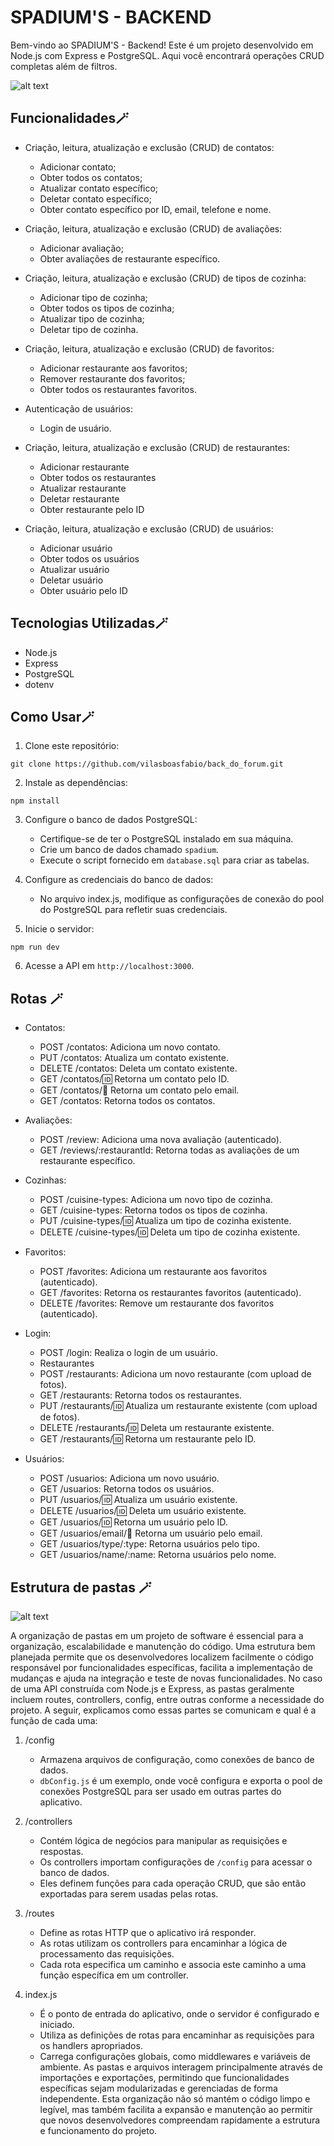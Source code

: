 # SPADIUM'S - BACKEND

Bem-vindo ao SPADIUM'S - Backend! Este é um projeto desenvolvido em Node.js com Express e PostgreSQL. Aqui você encontrará operações CRUD completas além de filtros.

![alt text](src/images/fundodetalhe.webp)

## Funcionalidades🪄

- Criação, leitura, atualização e exclusão (CRUD) de contatos:
   - Adicionar contato;
   - Obter todos os contatos;
   - Atualizar contato específico;
   - Deletar contato específico;
   - Obter contato específico por ID, email, telefone e nome.
     
- Criação, leitura, atualização e exclusão (CRUD) de avaliações:
   - Adicionar avaliação;
   - Obter avaliações de restaurante específico.
   
- Criação, leitura, atualização e exclusão (CRUD) de tipos de cozinha:
   - Adicionar tipo de cozinha;
   - Obter todos os tipos de cozinha;
   - Atualizar tipo de cozinha;
   - Deletar tipo de cozinha.
     
- Criação, leitura, atualização e exclusão (CRUD) de favoritos:
   - Adicionar restaurante aos favoritos;
   - Remover restaurante dos favoritos;
   - Obter todos os restaurantes favoritos.
     
- Autenticação de usuários:
   - Login de usuário.
     
- Criação, leitura, atualização e exclusão (CRUD) de restaurantes:
   - Adicionar restaurante
   - Obter todos os restaurantes
   - Atualizar restaurante
   - Deletar restaurante
   - Obter restaurante pelo ID
- Criação, leitura, atualização e exclusão (CRUD) de usuários:
   - Adicionar usuário
   - Obter todos os usuários
   - Atualizar usuário
   - Deletar usuário
   - Obter usuário pelo ID

## Tecnologias Utilizadas🪄

- Node.js
- Express
- PostgreSQL
- dotenv


## Como Usar🪄

1. Clone este repositório:

```
git clone https://github.com/vilasboasfabio/back_do_forum.git
```

2. Instale as dependências:

```
npm install
```

3. Configure o banco de dados PostgreSQL:

   - Certifique-se de ter o PostgreSQL instalado em sua máquina.
   - Crie um banco de dados chamado `spadium`.
   - Execute o script fornecido em `database.sql` para criar as tabelas.

4. Configure as credenciais do banco de dados:

   - No arquivo index.js, modifique as configurações de conexão do pool do PostgreSQL para refletir suas credenciais.

5. Inicie o servidor:

```
npm run dev
```

6. Acesse a API em `http://localhost:3000`.

## Rotas 🪄

- Contatos:
   - POST /contatos: Adiciona um novo contato.
   - PUT /contatos: Atualiza um contato existente.
   - DELETE /contatos: Deleta um contato existente.
   - GET /contatos/:id: Retorna um contato pelo ID.
   - GET /contatos/:email: Retorna um contato pelo email.
   - GET /contatos: Retorna todos os contatos.
     
- Avaliações:
   - POST /review: Adiciona uma nova avaliação (autenticado).
   - GET /reviews/:restaurantId: Retorna todas as avaliações de um restaurante específico.
     
- Cozinhas:
   - POST /cuisine-types: Adiciona um novo tipo de cozinha.
   - GET /cuisine-types: Retorna todos os tipos de cozinha.
   - PUT /cuisine-types/:id: Atualiza um tipo de cozinha existente.
   - DELETE /cuisine-types/:id: Deleta um tipo de cozinha existente.
     
- Favoritos:
   - POST /favorites: Adiciona um restaurante aos favoritos (autenticado).
   - GET /favorites: Retorna os restaurantes favoritos (autenticado).
   - DELETE /favorites: Remove um restaurante dos favoritos (autenticado).
     
- Login:
   - POST /login: Realiza o login de um usuário.
   - Restaurantes
   - POST /restaurants: Adiciona um novo restaurante (com upload de fotos).
   - GET /restaurants: Retorna todos os restaurantes.
   - PUT /restaurants/:id: Atualiza um restaurante existente (com upload de fotos).
   - DELETE /restaurants/:id: Deleta um restaurante existente.
   - GET /restaurants/:id: Retorna um restaurante pelo ID.
     
- Usuários:
  - POST /usuarios: Adiciona um novo usuário.
  - GET /usuarios: Retorna todos os usuários.
  - PUT /usuarios/:id: Atualiza um usuário existente.
  - DELETE /usuarios/:id: Deleta um usuário existente.
  - GET /usuarios/:id: Retorna um usuário pelo ID.
  - GET /usuarios/email/:email: Retorna um usuário pelo email.
  - GET /usuarios/type/:type: Retorna usuários pelo tipo.
  - GET /usuarios/name/:name: Retorna usuários pelo nome.

## Estrutura de pastas 🪄
![alt text](src/images/pasta.JPG)

A organização de pastas em um projeto de software é essencial para a organização, escalabilidade e manutenção do código. Uma estrutura bem planejada permite que os desenvolvedores localizem facilmente o código responsável por funcionalidades específicas, facilita a implementação de mudanças e ajuda na integração e teste de novas funcionalidades. No caso de uma API construída com Node.js e Express, as pastas geralmente incluem routes, controllers, config, entre outras conforme a necessidade do projeto. A seguir, explicamos como essas partes se comunicam e qual é a função de cada uma:
1. /config
   - Armazena arquivos de configuração, como conexões de banco de dados.
   - `dbConfig.js` é um exemplo, onde você configura e exporta o pool de conexões PostgreSQL para ser usado em outras partes do aplicativo.

2. /controllers
   - Contém lógica de negócios para manipular as requisições e respostas.
   - Os controllers importam configurações de `/config` para acessar o banco de dados.
   - Eles definem funções para cada operação CRUD, que são então exportadas para serem usadas pelas rotas.

3. /routes
   - Define as rotas HTTP que o aplicativo irá responder.
   - As rotas utilizam os controllers para encaminhar a lógica de processamento das requisições.
   - Cada rota especifica um caminho e associa este caminho a uma função específica em um controller.

4. index.js
   - É o ponto de entrada do aplicativo, onde o servidor é configurado e iniciado.
   - Utiliza as definições de rotas para encaminhar as requisições para os handlers apropriados.
   - Carrega configurações globais, como middlewares e variáveis de ambiente.
As pastas e arquivos interagem principalmente através de importações e exportações, permitindo que funcionalidades específicas sejam modularizadas e gerenciadas de forma independente. 
Esta organização não só mantém o código limpo e legível, mas também facilita a expansão e manutenção ao permitir que novos desenvolvedores compreendam rapidamente a estrutura e funcionamento do projeto.



